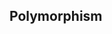 <div id="title">

## Polymorphism
</div>

<div id="body">

<include src="introduction/container-inParent-asPanel.md" boilerplate />
<include src="mechanism/container-inParent-asPanel.md" boilerplate />

</div>